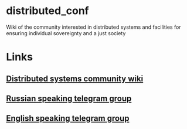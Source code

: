 # distributed_conf

Wiki of the community interested in distributed systems and facilities for ensuring individual sovereignty and a just society

# Links

## [Distributed systems community wiki](https://github.com/Foxcool/distributed_conf/wiki)
## [Russian speaking telegram group](https://t.me/distributed)
## [English speaking telegram group](https://t.me/joinchat/AAAAAD_Rz-YN11ddwxOkDQ)
